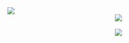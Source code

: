 <img src="https://capsule-render.vercel.app/api?type=waving&color=gradient&height=200&section=header&text=Dami%20Github&fontSize=80" />

<div align="center">
  <img src="https://github-readme-stats.vercel.app/api/top-langs/?username=oka1313&layout=compact"><br><br>
  <img src="https://github-readme-stats.vercel.app/api?username=oka1313&show_icons=true">
</div>

